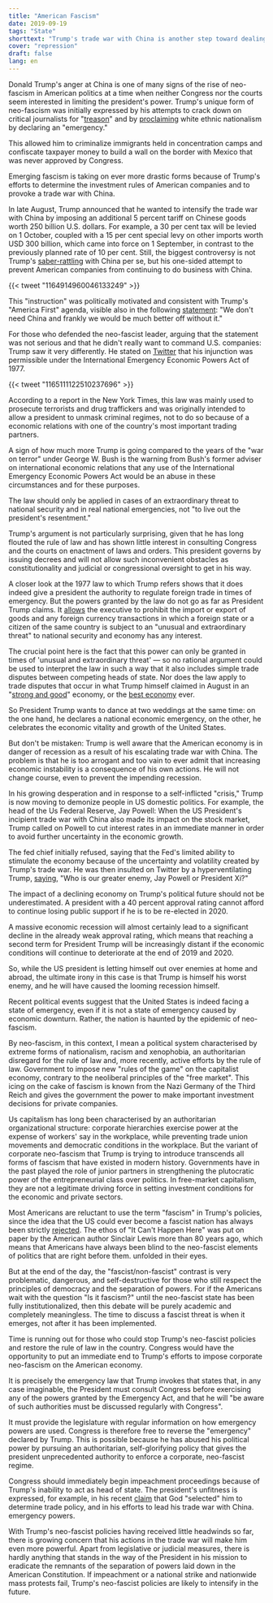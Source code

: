 ```yaml
---
title: "American Fascism"
date: 2019-09-19
tags: "State"
shorttext: "Trump's trade war with China is another step toward dealing the death blow to US democracy."
cover: "repression"
draft: false
lang: en
---
```


Donald Trump's anger at China is one of many signs of the rise of neo-fascism in American politics at a time when neither Congress nor the courts seem interested in limiting the president's power. Trump's unique form of neo-fascism was initially expressed by his attempts to crack down on critical journalists for "[treason](https://www.nytimes.com/2018/09/07/us/politics/trump-investigation-times-op-ed.html "Trump Wants Attorney General to Investigate Source of Anonymous Times Op-Ed")" and by [proclaiming](https://www.nytimes.com/2019/02/15/us/politics/national-emergency-trump.html "Trump Declares a National Emergency, and Provokes a Constitutional Clash") white ethnic nationalism by declaring an "emergency."

This allowed him to criminalize immigrants held in concentration camps and confiscate taxpayer money to build a wall on the border with Mexico that was never approved by Congress.

Emerging fascism is taking on ever more drastic forms because of Trump's efforts to determine the investment rules of American companies and to provoke a trade war with China.

In late August, Trump announced that he wanted to intensify the trade war with China by imposing an additional 5 percent tariff on Chinese goods worth 250 billion U.S. dollars. For example, a 30 per cent tax will be levied on 1 October, coupled with a 15 per cent special levy on other imports worth USD 300 billion, which came into force on 1 September, in contrast to the previously planned rate of 10 per cent. Still, the biggest controversy is not Trump's [saber-rattling](https://www.vox.com/2019/8/24/20830954/trade-war-donald-trump-china-hereby-order-us-companies-tariffs-economic-powers-act-1977 "Trump 'ordered' US companies out of China. Despite claiming otherwise, he can’t do that.") with China per se, but his one-sided attempt to prevent American companies from continuing to do business with China.

{{< tweet "1164914960046133249" >}}

This "instruction" was politically motivated and consistent with Trump's "America First" agenda, visible also in the following [statement](https://www.nytimes.com/2019/08/23/business/china-tariffs-trump.html?fbclid=IwAR2GzgRUPUc4bQQeUTGL7pP0OcgFuaD9kqNxnejj7FSFzVy2aGSFaP7zS28 "Trump Says He Will Raise Existing Tariffs on Chinese Goods to 30%"): "We don't need China and frankly we would be much better off without it."

For those who defended the neo-fascist leader, arguing that the statement was not serious and that he didn't really want to command U.S. companies: Trump saw it very differently. He stated on [Twitter](https://www.nytimes.com/2019/08/24/world/europe/trump-g7-summit.html?action=click&module=Top%20Stories&pgtype=Homepage&login=email&auth=login-email "Trump Asserts He Can Force U.S. Companies to Leave China") that his injunction was permissible under the International Emergency Economic Powers Act of 1977.

{{< tweet "1165111122510237696" >}}

According to a report in the New York Times, this law was mainly used to prosecute terrorists and drug traffickers and was originally intended to allow a president to unmask criminal regimes, not to do so because of a economic relations with one of the country's most important trading partners.

A sign of how much more Trump is going compared to the years of the "war on terror" under George W. Bush is the warning from Bush's former adviser on international economic relations that any use of the International Emergency Economic Powers Act would be an abuse in these circumstances and for these purposes.

The law should only be applied in cases of an extraordinary threat to national security and in real national emergencies, not "to live out the president's resentment." 

Trump's argument is not particularly surprising, given that he has long flouted the rule of law and has shown little interest in consulting Congress and the courts on enactment of laws and orders. This president governs by issuing decrees and will not allow such inconvenient obstacles as constitutionality and judicial or congressional oversight to get in his way.

A closer look at the 1977 law to which Trump refers shows that it does indeed give a president the authority to regulate foreign trade in times of emergency. But the powers granted by the law do not go as far as President Trump claims. It [allows](https://www.treasury.gov/resource-center/sanctions/Documents/ieepa.pdf "International Emergency Economic Powers") the executive to prohibit the import or export of goods and any foreign currency transactions in which a foreign state or a citizen of the same country is subject to an "unusual and extraordinary threat" to national security and economy has any interest.

The crucial point here is the fact that this power can only be granted in times of 'unusual and extraordinary threat' — so no rational argument could be used to interpret the law in such a way that it also includes simple trade disputes between competing heads of state. Nor does the law apply to trade disputes that occur in what Trump himself claimed in August in an "[strong and good](https://www.nytimes.com/2019/08/23/us/politics/trump-economy-trade.html "A Gyrating Economy, and Trump’s Volatile Approach to It, Raise Alarms")" economy, or the [best economy](https://www.forbes.com/sites/yuwahedrickwong/2019/07/19/cheap-credit-and-lack-of-competition-gums-up-the-u-s-economy/#708409cf50c7 "Trump Says U.S. Economy Is 'Best It Has Ever Been,' But Facts Tell A Different Story") ever.

So President Trump wants to dance at two weddings at the same time: on the one hand, he declares a national economic emergency, on the other, he celebrates the economic vitality and growth of the United States.

But don't be mistaken: Trump is well aware that the American economy is in danger of recession as a result of his escalating trade war with China. The problem is that he is too arrogant and too vain to ever admit that increasing economic instability is a consequence of his own actions. He will not change course, even to prevent the impending recession.

In his growing desperation and in response to a self-inflicted "crisis," Trump is now moving to demonize people in US domestic politics. For example, the head of the Us Federal Reserve, Jay Powell: When the US President's incipient trade war with China also made its impact on the stock market, Trump called on Powell to cut interest rates in an immediate manner in order to avoid further uncertainty in the economic growth.

The fed chief initially refused, saying that the Fed's limited ability to stimulate the economy because of the uncertainty and volatility created by Trump's trade war. He was then insulted on Twitter by a hyperventilating Trump, [saying](https://www.nytimes.com/2019/08/23/business/powell-fed-interest-rates-trump.html "Powell Highlights Fed’s Limits. Trump Labels Him an 'Enemy'"), "Who is our greater enemy, Jay Powell or President Xi?"

The impact of a declining economy on Trump's political future should not be underestimated. A president with a 40 percent approval rating cannot afford to continue losing public support if he is to be re-elected in 2020.

A massive economic recession will almost certainly lead to a significant decline in the already weak approval rating, which means that reaching a second term for President Trump will be increasingly distant if the economic conditions will continue to deteriorate at the end of 2019 and 2020.

So, while the US president is letting himself out over enemies at home and abroad, the ultimate irony in this case is that Trump is himself his worst enemy, and he will have caused the looming recession himself.

Recent political events suggest that the United States is indeed facing a state of emergency, even if it is not a state of emergency caused by economic downturn. Rather, the nation is haunted by the epidemic of neo-fascism.

By neo-fascism, in this context, I mean a political system characterised by extreme forms of nationalism, racism and xenophobia, an authoritarian disregard for the rule of law and, more recently, active efforts by the rule of law. Government to impose new "rules of the game" on the capitalist economy, contrary to the neoliberal principles of the "free market". This icing on the cake of fascism is known from the Nazi Germany of the Third Reich and gives the government the power to make important investment decisions for private companies.

Us capitalism has long been characterised by an authoritarian organizational structure: corporate hierarchies exercise power at the expense of workers' say in the workplace, while preventing trade union movements and democratic conditions in the workplace. But the variant of corporate neo-fascism that Trump is trying to introduce transcends all forms of fascism that have existed in modern history. Governments have in the past played the role of junior partners in strengthening the plutocratic power of the entrepreneurial class over politics. In free-market capitalism, they are not a legitimate driving force in setting investment conditions for the economic and private sectors.

Most Americans are reluctant to use the term "fascism" in Trump's policies, since the idea that the US could ever become a fascist nation has always been strictly [rejected](https://www.politico.com/magazine/story/2018/03/01/no-fascism-cant-happen-here-217092 "No, Fascism Can’t Happen Here"). The ethos of "It Can't Happen Here" was put on paper by the American author Sinclair Lewis more than 80 years ago, which means that Americans have always been blind to the neo-fascist elements of politics that are right before them. unfolded in their eyes.

But at the end of the day, the "fascist/non-fascist" contrast is very problematic, dangerous, and self-destructive for those who still respect the principles of democracy and the separation of powers. For if the Americans wait with the question "Is it fascism?" until the neo-fascist state has been fully institutionalized, then this debate will be purely academic and completely meaningless. The time to discuss a fascist threat is when it emerges, not after it has been implemented.

Time is running out for those who could stop Trump's neo-fascist policies and restore the rule of law in the country. Congress would have the opportunity to put an immediate end to Trump's efforts to impose corporate neo-fascism on the American economy.

It is precisely the emergency law that Trump invokes that states that, in any case imaginable, the President must consult Congress before exercising any of the powers granted by the Emergency Act, and that he will "be aware of such authorities must be discussed regularly with Congress".

It must provide the legislature with regular information on how emergency powers are used. Congress is therefore free to reverse the "emergency" declared by Trump. This is possible because he has abused his political power by pursuing an authoritarian, self-glorifying policy that gives the president unprecedented authority to enforce a corporate, neo-fascist regime.

Congress should immediately begin impeachment proceedings because of Trump's inability to act as head of state. The president's unfitness is expressed, for example, in his recent [claim](https://www.apnews.com/1d71ff7857c8493d96082703609749b8 "The 'chosen one'? Trump says never mind") that God "selected" him to determine trade policy, and in his efforts to lead his trade war with China. emergency powers.

With Trump's neo-fascist policies having received little headwinds so far, there is growing concern that his actions in the trade war will make him even more powerful. Apart from legislative or judicial measures, there is hardly anything that stands in the way of the President in his mission to eradicate the remnants of the separation of powers laid down in the American Constitution. If impeachment or a national strike and nationwide mass protests fail, Trump's neo-fascist policies are likely to intensify in the future.
